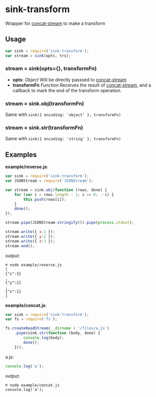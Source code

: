 # sink-transform
Wrapper for [concat-stream](https://www.npmjs.com/package/concat-stream) to make a transform

## Usage

```javascript
var sink = require('sink-transform');
var stream = sink(opts, trs);
```

### stream = sink(opts={}, transformFn)

* **opts**: *Object* Will be directly passsed to [concat-stream](https://www.npmjs.com/package/concat-stream)
* **transformFn** *Function* Receives the result of [concat-stream](https://www.npmjs.com/package/concat-stream), and a callback to mark the end of the transform operation.

### stream = sink.obj(transformFn)
Same with `sink({ encoding: 'object' }, transformFn)`

### stream = sink.str(transformFn)
Same with `sink({ encoding: 'string' }, transformFn)`

## Examples

**example/reverse.js**:

```javascript
var sink = require('sink-transform');
var JSONStream = require('JSONStream');

var stream = sink.obj(function (rows, done) {
    for (var i = rows.length - 1; i >= 0; --i) {
        this.push(rows[i]);
    }
    done();
});

stream.pipe(JSONStream.stringify()).pipe(process.stdout);

stream.write({ x:1 });
stream.write({ y:2 });
stream.write({ z:3 });
stream.end();

```

output:

```
⌘ node example/reverse.js
[
{"z":3}
,
{"y":2}
,
{"x":1}
]
```

**example/concat.js**:

```javascript
var sink = require('sink-transform');
var fs = require('fs');

fs.createReadStream(__dirname + '/files/a.js')
    .pipe(sink.str(function (body, done) {
        console.log(body);
        done();
    }));

```

a.js:

```javascript
console.log('a');
```

output:

```
⌘ node example/concat.js
console.log('a');
```
